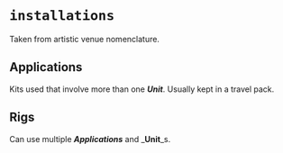 # `installations`

Taken from artistic venue nomenclature.


## Applications

Kits used that involve more than one _**Unit**_.
Usually kept in a travel pack.


## Rigs

Can use multiple _**Applications**_ and _**Unit**_s.
